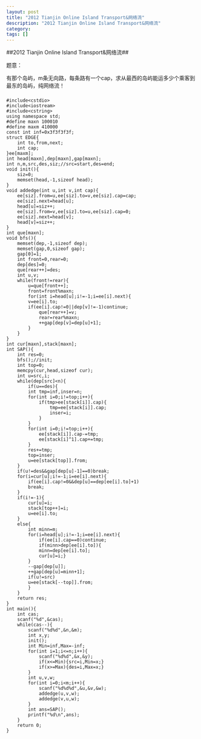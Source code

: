 ```yaml
---
layout: post
title: "2012 Tianjin Online Island Transport&网络流"
description: "2012 Tianjin Online Island Transport&网络流"
category:
tags: []
---
```


##2012 Tianjin Online Island Transport&网络流##

题意：

有那个岛屿，m条无向路，每条路有一个cap，求从最西的岛屿能运多少个乘客到最东的岛屿，纯网络流！


###

	#include<cstdio>
	#include<iostream>
	#include<cstring>
	using namespace std;
	#define maxn 100010
	#define maxm 410000
	const int inf=0x3f3f3f3f;
	struct EDGE{
		int to,from,next;
		int cap;
	}ee[maxm];
	int head[maxn],dep[maxn],gap[maxn];
	int n,m,src,des,siz;//src=start,des=end;
	void init(){
		siz=0;
		memset(head,-1,sizeof head);
	}
	void addedge(int u,int v,int cap){
		ee[siz].from=u,ee[siz].to=v,ee[siz].cap=cap;
		ee[siz].next=head[u];
		head[u]=siz++;
		ee[siz].from=v,ee[siz].to=u,ee[siz].cap=0;
		ee[siz].next=head[v];
		head[v]=siz++;
	}
	int que[maxn];
	void bfs(){
		memset(dep,-1,sizeof dep);
		memset(gap,0,sizeof gap);
		gap[0]=1;
		int front=0,rear=0;
		dep[des]=0;
		que[rear++]=des;
		int u,v;
		while(front!=rear){
			u=que[front++];
			front=front%maxn;
			for(int i=head[u];i!=-1;i=ee[i].next){
			v=ee[i].to;
			if(ee[i].cap!=0||dep[v]!=-1)continue;
				que[rear++]=v;
				rear=rear%maxn;
				++gap[dep[v]=dep[u]+1];
			}
		}
	}
	int cur[maxn],stack[maxn];
	int SAP(){
		int res=0;
		bfs();//init;
		int top=0;
		memcpy(cur,head,sizeof cur);
		int u=src,i;
		while(dep[src]<n){
			if(u==des){
			int tmp=inf,inser=n;
			for(int i=0;i!=top;i++){
				if(tmp>ee[stack[i]].cap){
					tmp=ee[stack[i]].cap;
					inser=i;
				}
			}
			for(int i=0;i!=top;i++){
				ee[stack[i]].cap-=tmp;
				ee[stack[i]^1].cap+=tmp;
			}
			res+=tmp;
			top=inser;
			u=ee[stack[top]].from;
		}
		if(u!=des&&gap[dep[u]-1]==0)break;
		for(i=cur[u];i!=-1;i=ee[i].next){
			if(ee[i].cap!=0&&dep[u]==dep[ee[i].to]+1)
			break;
		}
		if(i!=-1){
			cur[u]=i;
			stack[top++]=i;
			u=ee[i].to;
		}
		else{
			int minn=m;
			for(i=head[u];i!=-1;i=ee[i].next){
				if(ee[i].cap==0)continue;
				if(minn>dep[ee[i].to]){
				minn=dep[ee[i].to];
				cur[u]=i;}
			}
			--gap[dep[u]];
			++gap[dep[u]=minn+1];
			if(u!=src)
			u=ee[stack[--top]].from;
			}
		}
		return res;
	}
	int main(){
		int cas;
		scanf("%d",&cas);
		while(cas--){
			scanf("%d%d",&n,&m);
			int x,y;
			init();
			int Min=inf,Max=-inf;
			for(int i=1;i<=n;i++){
				scanf("%d%d",&x,&y);
				if(x<=Min){src=i,Min=x;}
				if(x>=Max){des=i,Max=x;}
			}
			int u,v,w;
			for(int i=0;i<m;i++){
				scanf("%d%d%d",&u,&v,&w);
				addedge(u,v,w);
				addedge(v,u,w);
			}
			int ans=SAP();
			printf("%d\n",ans);
		}
		return 0;
	}

###